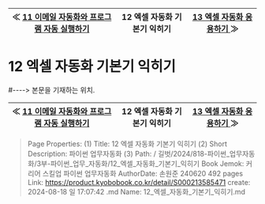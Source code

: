 
| ≪ [ 11 이메일 자동화와 프로그램 자동 실행하기 ](/길벗/2024/818-파이썬_업무자동화/3부-파이썬_업무_자동화/11_이메일_자동화와_프로그램_자동_실행하기) | 12 엑셀 자동화 기본기 익히기 | [ 13 엑셀 자동화 응용하기 ](/길벗/2024/818-파이썬_업무자동화/3부-파이썬_업무_자동화/13_엑셀_자동화_응용하기) ≫ |
|:----:|:----:|:----:|

# 12 엑셀 자동화 기본기 익히기
#----> 본문을 기재하는 위치.



| ≪ [ 11 이메일 자동화와 프로그램 자동 실행하기 ](/길벗/2024/818-파이썬_업무자동화/3부-파이썬_업무_자동화/11_이메일_자동화와_프로그램_자동_실행하기) | 12 엑셀 자동화 기본기 익히기 | [ 13 엑셀 자동화 응용하기 ](/길벗/2024/818-파이썬_업무자동화/3부-파이썬_업무_자동화/13_엑셀_자동화_응용하기) ≫ |
|:----:|:----:|:----:|

> Page Properties:
> (1) Title: 12 엑셀 자동화 기본기 익히기
> (2) Short Description: 파이썬 업무자동화
> (3) Path: / 길벗/2024/818-파이썬_업무자동화/3부-파이썬_업무_자동화/12_엑셀_자동화_기본기_익히기
> Book Jemok: 커리어 스킬업 파이썬 업무자동화
> AuthorDate: 손원준 240620 492 pages
> Link: https://product.kyobobook.co.kr/detail/S000213585471
> create: 2024-08-18 일 17:07:42
> .md Name: 12_엑셀_자동화_기본기_익히기.md

